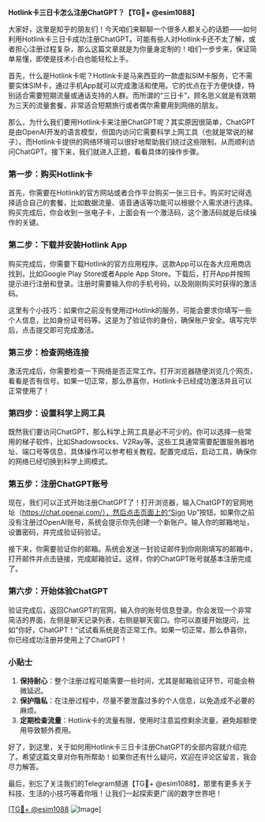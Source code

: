 **Hotlink卡三日卡怎么注册ChatGPT？【TG💪+ @esim1088】**

大家好，这里是知乎的朋友们！今天咱们来聊聊一个很多人都关心的话题——如何利用Hotlink卡三日卡成功注册ChatGPT。可能有些人对Hotlink卡还不太了解，或者担心注册过程复杂，那么这篇文章就是为你量身定制的！咱们一步步来，保证简单易懂，即使是技术小白也能轻松上手。

首先，什么是Hotlink卡呢？Hotlink卡是马来西亚的一款虚拟SIM卡服务，它不需要实体SIM卡，通过手机App就可以完成激活和使用。它的优点在于方便快捷，特别适合需要短期流量或通话支持的人群。而所谓的“三日卡”，顾名思义就是有效期为三天的流量套餐，非常适合短期旅行或者偶尔需要用到网络的朋友。

那么，为什么我们要用Hotlink卡来注册ChatGPT呢？其实原因很简单，ChatGPT是由OpenAI开发的语言模型，但国内访问它需要科学上网工具（也就是常说的梯子）。而Hotlink卡提供的网络环境可以很好地帮助我们绕过这些限制，从而顺利访问ChatGPT。接下来，我们就进入正题，看看具体的操作步骤。

### 第一步：购买Hotlink卡

首先，你需要在Hotlink的官方网站或者合作平台购买一张三日卡。购买时记得选择适合自己的套餐，比如数据流量、语音通话等功能可以根据个人需求进行选择。购买完成后，你会收到一张电子卡，上面会有一个激活码，这个激活码就是后续操作的关键。

### 第二步：下载并安装Hotlink App

购买完成后，你需要下载Hotlink的官方应用程序。这款App可以在各大应用商店找到，比如Google Play Store或者Apple App Store。下载后，打开App并按照提示进行注册和登录。注册时需要输入你的手机号码，以及刚刚购买时获得的激活码。

这里有个小技巧：如果你之前没有使用过Hotlink的服务，可能会要求你填写一些个人信息，比如身份证号码等。这是为了验证你的身份，确保账户安全。填写完毕后，点击提交即可完成激活。

### 第三步：检查网络连接

激活完成后，你需要检查一下网络是否正常工作。打开浏览器随便浏览几个网页，看看是否有信号。如果一切正常，那么恭喜你，Hotlink卡已经成功激活并且可以正常使用了！

### 第四步：设置科学上网工具

既然我们要访问ChatGPT，那么科学上网工具是必不可少的。你可以选择一些常用的梯子软件，比如Shadowsocks、V2Ray等。这些工具通常需要配置服务器地址、端口号等信息，具体操作可以参考相关教程。配置完成后，启动工具，确保你的网络已经切换到科学上网模式。

### 第五步：注册ChatGPT账号

现在，我们可以正式开始注册ChatGPT了！打开浏览器，输入ChatGPT的官网地址（https://chat.openai.com/），然后点击页面上的“Sign Up”按钮。如果你之前没有注册过OpenAI账号，系统会提示你先创建一个新账户。输入你的邮箱地址，设置密码，并完成验证码验证。

接下来，你需要验证你的邮箱。系统会发送一封验证邮件到你刚刚填写的邮箱中，打开邮件并点击链接，完成邮箱验证。这样，你的ChatGPT账号就基本注册完成了。

### 第六步：开始体验ChatGPT

验证完成后，返回ChatGPT的官网，输入你的账号信息登录。你会发现一个非常简洁的界面，左侧是聊天记录列表，右侧是聊天窗口。你可以直接开始提问，比如“你好，ChatGPT！”试试看系统是否正常工作。如果一切正常，那么恭喜你，你已经成功注册并使用上了ChatGPT！

### 小贴士

1. **保持耐心**：整个注册过程可能需要一些时间，尤其是邮箱验证环节，可能会稍微延迟。
2. **保护隐私**：在注册过程中，尽量不要泄露过多的个人信息，以免造成不必要的麻烦。
3. **定期检查流量**：Hotlink卡的流量有限，使用时注意监控剩余流量，避免超额使用导致额外费用。

好了，到这里，关于如何用Hotlink卡三日卡注册ChatGPT的全部内容就介绍完了。希望这篇文章对你有所帮助！如果你还有什么疑问，欢迎在评论区留言，我会尽力解答。

最后，别忘了关注我们的Telegram频道【TG💪+ @esim1088】，那里有更多关于科技、生活的小技巧等着你哦！让我们一起探索更广阔的数字世界吧！

[[TG💪+ @esim1088](https://t.me/s/esim1088) ![Image](https://i.postimg.cc/4NQfJmqS/Snipaste-2025-05-13-00-14-12.png)]